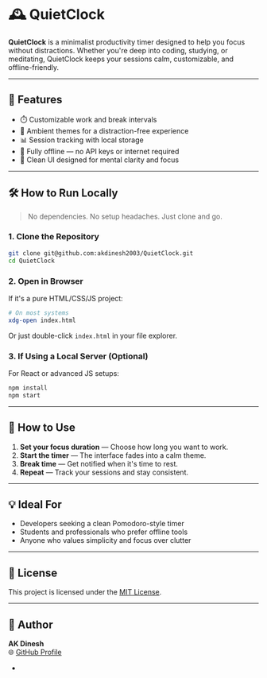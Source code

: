 # 🕰️ QuietClock

**QuietClock** is a minimalist productivity timer designed to help you focus without distractions. Whether you're deep into coding, studying, or meditating, QuietClock keeps your sessions calm, customizable, and offline-friendly.

---

## 🚀 Features

- ⏱️ Customizable work and break intervals  
- 🌙 Ambient themes for a distraction-free experience  
- 📊 Session tracking with local storage  
- 📴 Fully offline — no API keys or internet required  
- 🧘 Clean UI designed for mental clarity and focus  

---

## 🛠️ How to Run Locally

> No dependencies. No setup headaches. Just clone and go.

### 1. Clone the Repository
```bash
git clone git@github.com:akdinesh2003/QuietClock.git
cd QuietClock
```

### 2. Open in Browser
If it's a pure HTML/CSS/JS project:
```bash
# On most systems
xdg-open index.html
```
Or just double-click `index.html` in your file explorer.

### 3. If Using a Local Server (Optional)
For React or advanced JS setups:
```bash
npm install
npm start
```

---

## 🎯 How to Use

1. **Set your focus duration** — Choose how long you want to work.
2. **Start the timer** — The interface fades into a calm theme.
3. **Break time** — Get notified when it's time to rest.
4. **Repeat** — Track your sessions and stay consistent.

---

## 💡 Ideal For

- Developers seeking a clean Pomodoro-style timer  
- Students and professionals who prefer offline tools  
- Anyone who values simplicity and focus over clutter  

---

## 📜 License

This project is licensed under the [MIT License](LICENSE).

---

## 👤 Author

**AK Dinesh**  
🌐 [GitHub Profile](https://github.com/akdinesh2003)

-
